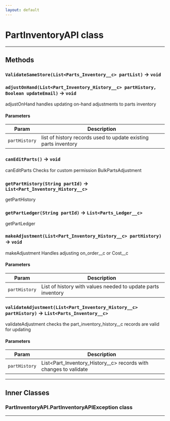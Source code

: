 ```yaml
---
layout: default
---
```

# PartInventoryAPI class
---
## Methods
### `ValidateSameStore(List<Parts_Inventory__c> partList)` → `void`
### `adjustOnHand(List<Part_Inventory_History__c> partHistory, Boolean updateEmail)` → `void`

 adjustOnHand handles updating on-hand adjustments to parts inventory

#### Parameters
|Param|Description|
|-----|-----------|
|`partHistory` |  list of history records used to update existing parts inventory |

### `canEditParts()` → `void`

 canEditParts Checks for custom permission BulkPartsAdjustment

### `getPartHistory(String partId)` → `List<Part_Inventory_History__c>`

 getPartHistory

### `getPartLedger(String partId)` → `List<Parts_Ledger__c>`

 getPartLedger

### `makeAdjustment(List<Part_Inventory_History__c> partHistory)` → `void`

 makeAdjustment Handles adjusting on_order__c or Cost__c

#### Parameters
|Param|Description|
|-----|-----------|
|`partHistory` |  List of history with values needed to update parts inventory |

### `validateAdjustment(List<Part_Inventory_History__c> partHistory)` → `List<Parts_Inventory__c>`

 validateAdjustment checks the part_inventory_history__c records are valid for updating

#### Parameters
|Param|Description|
|-----|-----------|
|`partHistory` |  List<Part_Inventory_History__c> records with changes to validate |

---
## Inner Classes

### PartInventoryAPI.PartInventoryAPIException class
---
